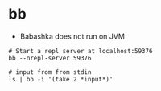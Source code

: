 # bb

- Babashka does not run on JVM

```shell
# Start a repl server at localhost:59376
bb --nrepl-server 59376
```

```shell
# input from from stdin
ls | bb -i '(take 2 *input*)'
```
